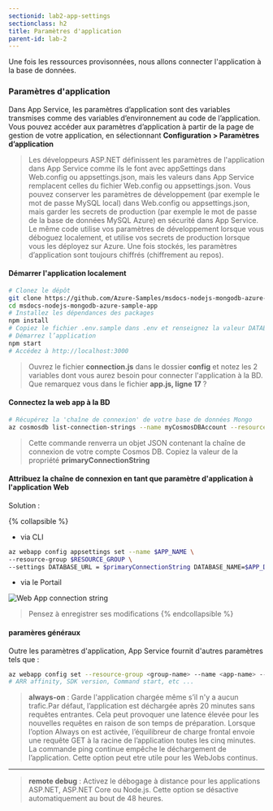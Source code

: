 ```yaml
---
sectionid: lab2-app-settings
sectionclass: h2
title: Paramètres d'application
parent-id: lab-2
---
```


Une fois les ressources provisonnées, nous allons connecter l'application à la base de données.

### Paramètres d'application

Dans App Service, les paramètres d’application sont des variables transmises comme des variables d’environnement au code de l’application. Vous pouvez accéder aux paramètres d’application à partir de la page de gestion de votre application, en sélectionnant **Configuration > Paramètres d’application**

> Les développeurs ASP.NET définissent les paramètres de l'application dans App Service comme ils le font avec appSettings dans Web.config ou appsettings.json, mais les valeurs dans App Service remplacent celles du fichier Web.config ou appsettings.json. Vous pouvez conserver les paramètres de développement (par exemple le mot de passe MySQL local) dans Web.config ou appsettings.json, mais garder les secrets de production (par exemple le mot de passe de la base de données MySQL Azure) en sécurité dans App Service. Le même code utilise vos paramètres de développement lorsque vous déboguez localement, et utilise vos secrets de production lorsque vous les déployez sur Azure. Une fois stockés, les paramètres d’application sont toujours chiffrés (chiffrement au repos).

#### Démarrer l'application localement

```bash
# Clonez le dépôt
git clone https://github.com/Azure-Samples/msdocs-nodejs-mongodb-azure-sample-app.git
cd msdocs-nodejs-mongodb-azure-sample-app
# Installez les dépendances des packages
npm install
# Copiez le fichier .env.sample dans .env et renseignez la valeur DATABASE_URL avec votre URL MongoDB (par exemple, mongodb://localhost:27017/)
# Démarrez l’application 
npm start
# Accédez à http://localhost:3000
```

> Ouvrez le fichier **connection.js** dans le dossier **config** et notez les 2 variables dont vous aurez besoin pour connecter l'application à la BD. Que remarquez vous dans le fichier **app.js, ligne 17** ?

#### Connectez la web app à la BD

```bash
# Récupérez la 'chaîne de connexion' de votre base de données Mongo
az cosmosdb list-connection-strings --name myCosmosDBAccount --resource-group myResourceGroup
```

> Cette commande renverra un objet JSON contenant la chaîne de connexion de votre compte Cosmos DB. Copiez la valeur de la propriété **primaryConnectionString**

#### Attribuez la chaîne de connexion en tant que paramètre d'application à l'application Web

Solution :

{% collapsible %}

- via CLI
  
```bash
az webapp config appsettings set --name $APP_NAME \
--resource-group $RESOURCE_GROUP \
--settings DATABASE_URL = $primaryConnectionString DATABASE_NAME=$APP_DATABASE
```

- via le Portail

![Web App connection string](/media/lab1/app_settings.png)
> Pensez à enregistrer ses modifications
{% endcollapsible %}

#### paramères généraux

Outre les paramètres d'application, App Service fournit d'autres paramètres tels que :

```bash
az webapp config set --resource-group <group-name> --name <app-name> --use-32bit-worker-process [true|false] --web-sockets-enabled [true|false] --always-on [true|false]--http20-enabled --auto-heal-enabled [true|false] --remote-debugging-enabled [true|false] --number-of-workers
# ARR affinity, SDK version, Command start, etc ...
```

> **always-on** : Garde l'application chargée même s’il n'y a aucun trafic.Par défaut, l’application est déchargée après 20 minutes sans requêtes entrantes. Cela peut provoquer une latence élevée pour les nouvelles requêtes en raison de son temps de préparation. Lorsque l’option Always on est activée, l’équilibreur de charge frontal envoie une requête GET à la racine de l’application toutes les cinq minutes. La commande ping continue empêche le déchargement de l’application. Cette option peut etre utile pour les WebJobs continus.

---

> **remote debug** : Activez le débogage à distance pour les applications ASP.NET, ASP.NET Core ou Node.js. Cette option se désactive automatiquement au bout de 48 heures.
